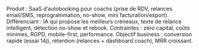 Produit : SaaS d’autobooking pour coachs (prise de RDV, relances email/SMS, reprogrammation, no-show, mini facturation/export).
Différenciant : IA qui propose les meilleurs créneaux, texte de relance intelligent, détection no-show et rebook.
Contraintes : zéro capital, coûts minimes, RGPD, mobile-first, performance.
Objectif business : conversion rapide (essai 14j), rétention (relances + dashboard coach), MRR croissant.
